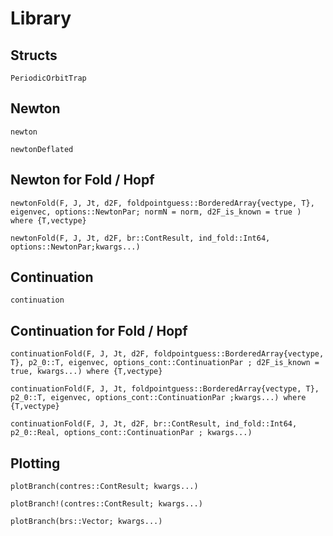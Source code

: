 # Library

## Structs

```@docs
PeriodicOrbitTrap
```

## Newton

```@docs
newton
```


```@docs
newtonDeflated
```

## Newton for Fold / Hopf
```@docs
newtonFold(F, J, Jt, d2F, foldpointguess::BorderedArray{vectype, T}, eigenvec, options::NewtonPar; normN = norm, d2F_is_known = true ) where {T,vectype}
```

```@docs
newtonFold(F, J, Jt, d2F, br::ContResult, ind_fold::Int64, options::NewtonPar;kwargs...)
```

## Continuation

```@docs
continuation
```

## Continuation for Fold / Hopf

```@docs
continuationFold(F, J, Jt, d2F, foldpointguess::BorderedArray{vectype, T}, p2_0::T, eigenvec, options_cont::ContinuationPar ; d2F_is_known = true, kwargs...) where {T,vectype}
```

```@docs
continuationFold(F, J, Jt, foldpointguess::BorderedArray{vectype, T}, p2_0::T, eigenvec, options_cont::ContinuationPar ;kwargs...) where {T,vectype}
```

```@docs
continuationFold(F, J, Jt, d2F, br::ContResult, ind_fold::Int64, p2_0::Real, options_cont::ContinuationPar ; kwargs...)
```

## Plotting

```@docs
plotBranch(contres::ContResult; kwargs...)
```


```@docs
plotBranch!(contres::ContResult; kwargs...)
```

```@docs
plotBranch(brs::Vector; kwargs...)
```

